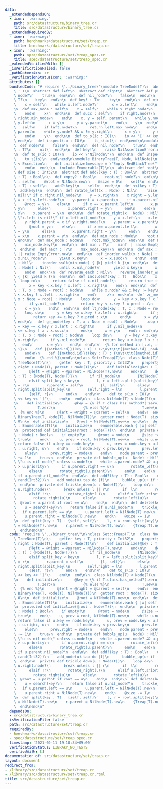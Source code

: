 ```yaml
---
data:
  _extendedDependsOn:
  - icon: ':warning:'
    path: src/datastructure/binary_tree.cr
    title: src/datastructure/binary_tree.cr
  _extendedRequiredBy:
  - icon: ':warning:'
    path: benchmarks/datastructure/set/treap.cr
    title: benchmarks/datastructure/set/treap.cr
  - icon: ':warning:'
    path: spec/datastructure/set/treap_spec.cr
    title: spec/datastructure/set/treap_spec.cr
  _extendedVerifiedWith: []
  _isVerificationFailed: false
  _pathExtension: cr
  _verificationStatusIcon: ':warning:'
  attributes: {}
  bundledCode: "# require \"../binary_tree\"\nmodule TreeNode(T)\n  abstract def key\
    \ : T\n  abstract def left\n  abstract def right\n  abstract def parent\n\n  def\
    \ node?\n    true\n  end\n\n  def nil_node?\n    false\n  end\n\n  def key? :\
    \ T?\n    key\n  end\n\n  def key! : T\n    key\n  end\n\n  def min_node : self\n\
    \    x = self\n    while x.left.node?\n      x = x.left\n    end\n    x\n  end\n\
    \n  def max_node : self\n    x = self\n    while x.right.node?\n      x = x.right\n\
    \    end\n    x\n  end\n\n  def succ : self\n    if right.node?\n      return\
    \ right.min_node\n    end\n    x, y = self, parent\n    while y.node? && x !=\
    \ y.left\n      x = y\n      y = y.parent\n    end\n    y\n  end\n\n  def pred\
    \ : self\n    if left.node?\n      return left.max_node\n    end\n    x, y = self,\
    \ parent\n    while y.node? && x != y.right\n      x = y\n      y = y.parent\n\
    \    end\n    y\n  end\n\n  def to_s(io : IO)\n    io << '[' << key << ']'\n \
    \ end\n\n  def inspect(io : IO)\n    to_s(io)\n  end\nend\n\nmodule TreeNilNode(T)\n\
    \  def node?\n    false\n  end\n\n  def nil_node?\n    true\n  end\n\n  def key?\
    \ : T?\n    nil\n  end\n\n  def key!\n    raise NilAssertionError.new\n  end\n\
    \n  def to_s(io : IO)\n    io << \"NilNode\"\n  end\n\n  def inspect(io : IO)\n\
    \    to_s(io)\n  end\nend\n\nmodule BinaryTree(T, Node, NilNode)\n  class EmptyError\
    \ < Exception\n    def initialize(message = \"Empty RedBlackTree\")\n      super(message)\n\
    \    end\n  end\n\n  include Enumerable(T)\n\n  abstract def root\n  abstract\
    \ def size : Int32\n  abstract def add?(key : T) : Bool\n  abstract def delete(key\
    \ : T) : Bool\n\n  def empty? : Bool\n    root.nil_node?\n  end\n\n  def clear\
    \ : self\n    @root = NilNode.new\n    @size = 0\n    self\n  end\n\n  def add(key\
    \ : T) : self\n    add?(key)\n    self\n  end\n\n  def <<(key : T) : self\n  \
    \  add(key)\n  end\n\n  def rotate_left(x : Node) : Nil\n    raise \"x.right is\
    \ nil!\" if x.right.nil_node?\n    y = x.right\n    x.right = y.left\n    y.left.parent\
    \ = x if y.left.node?\n    y.parent = x.parent\n    if x.parent.nil_node?\n  \
    \    @root = y\n    else\n      if x == x.parent.left\n        x.parent.left =\
    \ y\n      else\n        x.parent.right = y\n      end\n    end\n    y.left =\
    \ x\n    x.parent = y\n  end\n\n  def rotate_right(x : Node) : Nil\n    raise\
    \ \"x.left is nil!\" if x.left.nil_node?\n    y = x.left\n    x.left = y.right\n\
    \    y.right.parent = x if y.right.node?\n    y.parent = x.parent\n    if x.parent.nil_node?\n\
    \      @root = y\n    else\n      if x == x.parent.left\n        x.parent.left\
    \ = y\n      else\n        x.parent.right = y\n      end\n    end\n    y.right\
    \ = x\n    x.parent = y\n  end\n\n  def min_node : Node\n    root.min_node\n \
    \ end\n\n  def max_node : Node\n    root.max_node\n  end\n\n  def min? : T?\n\
    \    min_node.key?\n  end\n\n  def min : T\n    min? || raise EmptyError.new\n\
    \  end\n\n  def max? : T?\n    max_node.key?\n  end\n\n  def max : T\n    max?\
    \ || raise EmptyError.new\n  end\n\n  def inorder_walk(x : Node) : Nil\n    until\
    \ x.nil_node?\n      yield x.key\n      x = x.succ\n    end\n  end\n\n  def each\
    \ : Nil\n    inorder_walk(min_node) { |k| yield k }\n  end\n\n  def reverse_inorder_walk(x\
    \ : Node) : Nil\n    until x.nil_node?\n      yield x.key\n      x = x.pred\n\
    \    end\n  end\n\n  def reverse_each : Nil\n    reverse_inorder_walk(max_node)\
    \ { |k| yield k }\n  end\n\n  def includes?(key : T) : Bool\n    x = root\n  \
    \  loop do\n      return false if x.nil_node?\n      return true if x.key == key\n\
    \      x = key < x.key ? x.left : x.right\n    end\n  end\n\n  def search(key\
    \ : T, x : Node = root) : Node\n    while x.node? && x.key != key\n      x = key\
    \ < x.key ? x.left : x.right\n    end\n    x\n  end\n\n  def le_node(key : T,\
    \ x : Node = root) : Node\n    loop do\n      y = key < x.key ? x.left : x.right\n\
    \      if y.nil_node?\n        return key < x.key ? x.pred : x\n      end\n  \
    \    x = y\n    end\n  end\n\n  def lt_node(key : T, x : Node = root) : Node\n\
    \    loop do\n      y = key <= x.key ? x.left : x.right\n      if y.nil_node?\n\
    \        return key <= x.key ? x.pred : x\n      end\n      x = y\n    end\n \
    \ end\n\n  def ge_node(key : T, x : Node = root) : Node\n    loop do\n      y\
    \ = key <= x.key ? x.left : x.right\n      if y.nil_node?\n        return key\
    \ <= x.key ? x : x.succ\n      end\n      x = y\n    end\n  end\n\n  def gt_node(key\
    \ : T, x : Node = root) : Node\n    loop do\n      y = key < x.key ? x.left :\
    \ x.right\n      if y.nil_node?\n        return key < x.key ? x : x.succ\n   \
    \   end\n      x = y\n    end\n  end\n\n  {% for method in [:le, :lt, :ge, :gt]\
    \ %}\n    def {{method.id}}(key : T) : T?\n\t\t\t{{method.id}}_node(key).key?\n\
    \    end\n\n    def {{method.id}}!(key : T) : T\n\t\t\t{{method.id}}_node(key).key!\n\
    \    end\n  {% end %}\nend\n\nclass Set::Treap(T)\n  class Node(T)\n    include\
    \ TreeNode(T)\n\n    getter key : T, priority : Int32\n    property! left : Node(T),\
    \ right : Node(T), parent : Node(T)\n\n    def initialize(@key : T, @priority)\n\
    \      @left = @right = @parent = NilNode(T).new\n    end\n\n    def split(split_key\
    \ : T) : {Node(T), Node(T)}\n      if nil_node?\n        {NilNode(T).new, NilNode(T).new}\n\
    \      elsif split_key < key\n        l, r = left.split(split_key)\n        self.left\
    \ = r\n        r.parent = self\n        {l, self}\n      else\n        l, r =\
    \ right.split(split_key)\n        self.right = l\n        l.parent = self\n  \
    \      {self, r}\n      end\n    end\n\n    def to_s(io : IO)\n      io << '['\
    \ << key << ']'\n    end\n  end\n\n  class NilNode(T) < Node(T)\n    include TreeNilNode(T)\n\
    \n    def initialize\n      @key = {% if T.class.has_method?(:zero) %}\n     \
    \          T.zero\n             {% else %}\n               T.new\n           \
    \  {% end %}\n      @left = @right = @parent = self\n    end\n  end\n\n  include\
    \ BinaryTree(T, Node(T), NilNode(T))\n  getter root : Node(T), size : Int32 =\
    \ 0\n\n  def initialize\n    @root = NilNode(T).new\n  end\n\n  def initialize(enumerable\
    \ : Enumerable(T))\n    initialize\n    enumerable.each { |x| self << x }\n  end\n\
    \n  protected def initialize(@root : Node(T))\n  end\n\n  private def add_node(node\
    \ : Node) : Bool\n    if empty?\n      @root = node\n      @size += 1\n      return\
    \ true\n    end\n    u, prev = root, NilNode(T).new\n    while u.node?\n     \
    \ return false if u.key == node.key\n      u, prev = node.key < u.key ? u.left\
    \ : u.right, u\n    end\n    if node.key < prev.key\n      prev.left = node\n\
    \    else\n      prev.right = node\n    end\n    node.parent = prev\n    @size\
    \ += 1\n    true\n  end\n\n  private def bubble_up(u : Node) : Nil\n    raise\
    \ \"u is nil node\" unless u.node?\n    while u.parent.node? && u.parent.priority\
    \ > u.priority\n      if u.parent.right == u\n        rotate_left(u.parent)\n\
    \      else\n        rotate_right(u.parent)\n      end\n    end\n    @root = u\
    \ if u.parent.nil_node?\n  end\n\n  def add?(key : T) : Bool\n    u = Node.new(key,\
    \ rand(Int32))\n    add_node(u).tap do |f|\n      bubble_up(u) if f\n    end\n\
    \  end\n\n  private def trickle_down(u : Node(T))\n    loop do\n      l, r = u.left.node?,\
    \ u.right.node?\n      break unless l || r\n      if !l\n        rotate_left(u)\n\
    \      elsif !r\n        rotate_right(u)\n      elsif u.left.priority < u.right.priority\n\
    \        rotate_right(u)\n      else\n        rotate_left(u)\n      end\n    \
    \  @root = u.parent if root == u\n    end\n  end\n\n  def delete(key : T) : Bool\n\
    \    u = search(key)\n    return false if u.nil_node?\n    trickle_down(u)\n \
    \   if u.parent.left == u\n      u.parent.left = NilNode(T).new\n    else\n  \
    \    u.parent.right = NilNode(T).new\n    end\n    @size -= 1\n    true\n  end\n\
    \n  def split(key : T) : {self, self}\n    l, r = root.split(key)\n    l.parent\
    \ = NilNode(T).new\n    r.parent = NilNode(T).new\n    {Treap(T).new(l), Treap(T).new(r)}\n\
    \  end\nend\n"
  code: "require \"../binary_tree\"\n\nclass Set::Treap(T)\n  class Node(T)\n    include\
    \ TreeNode(T)\n\n    getter key : T, priority : Int32\n    property! left : Node(T),\
    \ right : Node(T), parent : Node(T)\n\n    def initialize(@key : T, @priority)\n\
    \      @left = @right = @parent = NilNode(T).new\n    end\n\n    def split(split_key\
    \ : T) : {Node(T), Node(T)}\n      if nil_node?\n        {NilNode(T).new, NilNode(T).new}\n\
    \      elsif split_key < key\n        l, r = left.split(split_key)\n        self.left\
    \ = r\n        r.parent = self\n        {l, self}\n      else\n        l, r =\
    \ right.split(split_key)\n        self.right = l\n        l.parent = self\n  \
    \      {self, r}\n      end\n    end\n\n    def to_s(io : IO)\n      io << '['\
    \ << key << ']'\n    end\n  end\n\n  class NilNode(T) < Node(T)\n    include TreeNilNode(T)\n\
    \n    def initialize\n      @key = {% if T.class.has_method?(:zero) %}\n     \
    \          T.zero\n             {% else %}\n               T.new\n           \
    \  {% end %}\n      @left = @right = @parent = self\n    end\n  end\n\n  include\
    \ BinaryTree(T, Node(T), NilNode(T))\n  getter root : Node(T), size : Int32 =\
    \ 0\n\n  def initialize\n    @root = NilNode(T).new\n  end\n\n  def initialize(enumerable\
    \ : Enumerable(T))\n    initialize\n    enumerable.each { |x| self << x }\n  end\n\
    \n  protected def initialize(@root : Node(T))\n  end\n\n  private def add_node(node\
    \ : Node) : Bool\n    if empty?\n      @root = node\n      @size += 1\n      return\
    \ true\n    end\n    u, prev = root, NilNode(T).new\n    while u.node?\n     \
    \ return false if u.key == node.key\n      u, prev = node.key < u.key ? u.left\
    \ : u.right, u\n    end\n    if node.key < prev.key\n      prev.left = node\n\
    \    else\n      prev.right = node\n    end\n    node.parent = prev\n    @size\
    \ += 1\n    true\n  end\n\n  private def bubble_up(u : Node) : Nil\n    raise\
    \ \"u is nil node\" unless u.node?\n    while u.parent.node? && u.parent.priority\
    \ > u.priority\n      if u.parent.right == u\n        rotate_left(u.parent)\n\
    \      else\n        rotate_right(u.parent)\n      end\n    end\n    @root = u\
    \ if u.parent.nil_node?\n  end\n\n  def add?(key : T) : Bool\n    u = Node.new(key,\
    \ rand(Int32))\n    add_node(u).tap do |f|\n      bubble_up(u) if f\n    end\n\
    \  end\n\n  private def trickle_down(u : Node(T))\n    loop do\n      l, r = u.left.node?,\
    \ u.right.node?\n      break unless l || r\n      if !l\n        rotate_left(u)\n\
    \      elsif !r\n        rotate_right(u)\n      elsif u.left.priority < u.right.priority\n\
    \        rotate_right(u)\n      else\n        rotate_left(u)\n      end\n    \
    \  @root = u.parent if root == u\n    end\n  end\n\n  def delete(key : T) : Bool\n\
    \    u = search(key)\n    return false if u.nil_node?\n    trickle_down(u)\n \
    \   if u.parent.left == u\n      u.parent.left = NilNode(T).new\n    else\n  \
    \    u.parent.right = NilNode(T).new\n    end\n    @size -= 1\n    true\n  end\n\
    \n  def split(key : T) : {self, self}\n    l, r = root.split(key)\n    l.parent\
    \ = NilNode(T).new\n    r.parent = NilNode(T).new\n    {Treap(T).new(l), Treap(T).new(r)}\n\
    \  end\nend\n"
  dependsOn:
  - src/datastructure/binary_tree.cr
  isVerificationFile: false
  path: src/datastructure/set/treap.cr
  requiredBy:
  - benchmarks/datastructure/set/treap.cr
  - spec/datastructure/set/treap_spec.cr
  timestamp: '2021-09-11 19:10:34+09:00'
  verificationStatus: LIBRARY_NO_TESTS
  verifiedWith: []
documentation_of: src/datastructure/set/treap.cr
layout: document
redirect_from:
- /library/src/datastructure/set/treap.cr
- /library/src/datastructure/set/treap.cr.html
title: src/datastructure/set/treap.cr
---
```

